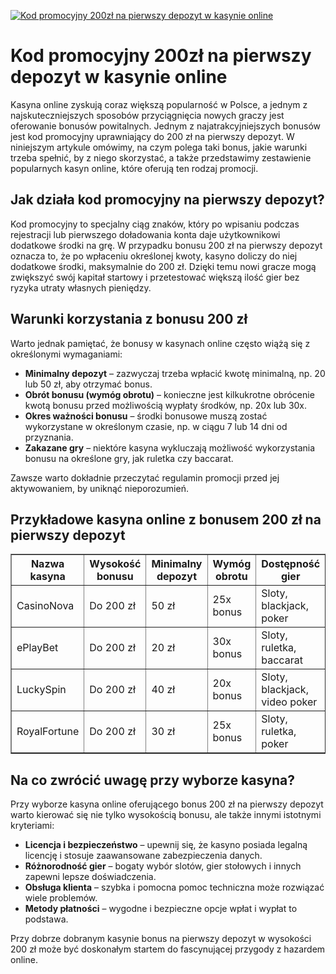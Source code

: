 [![Kod promocyjny 200zł na pierwszy depozyt w kasynie online](https://123-caf.pages.dev/gitsignup.png)](https://vrmoo.ru/Bt82HjjY)

<h1>Kod promocyjny 200zł na pierwszy depozyt w kasynie online</h1> <p>Kasyna online zyskują coraz większą popularność w Polsce, a jednym z najskuteczniejszych sposobów przyciągnięcia nowych graczy jest oferowanie bonusów powitalnych. Jednym z najatrakcyjniejszych bonusów jest kod promocyjny uprawniający do 200 zł na pierwszy depozyt. W niniejszym artykule omówimy, na czym polega taki bonus, jakie warunki trzeba spełnić, by z niego skorzystać, a także przedstawimy zestawienie popularnych kasyn online, które oferują ten rodzaj promocji.</p>  <h2>Jak działa kod promocyjny na pierwszy depozyt?</h2> <p>Kod promocyjny to specjalny ciąg znaków, który po wpisaniu podczas rejestracji lub pierwszego doładowania konta daje użytkownikowi dodatkowe środki na grę. W przypadku bonusu 200 zł na pierwszy depozyt oznacza to, że po wpłaceniu określonej kwoty, kasyno doliczy do niej dodatkowe środki, maksymalnie do 200 zł. Dzięki temu nowi gracze mogą zwiększyć swój kapitał startowy i przetestować większą ilość gier bez ryzyka utraty własnych pieniędzy.</p>  <h2>Warunki korzystania z bonusu 200 zł</h2> <p>Warto jednak pamiętać, że bonusy w kasynach online często wiążą się z określonymi wymaganiami:</p> <ul>   <li><strong>Minimalny depozyt</strong> – zazwyczaj trzeba wpłacić kwotę minimalną, np. 20 lub 50 zł, aby otrzymać bonus.</li>   <li><strong>Obrót bonusu (wymóg obrotu)</strong> – konieczne jest kilkukrotne obrócenie kwotą bonusu przed możliwością wypłaty środków, np. 20x lub 30x.</li>   <li><strong>Okres ważności bonusu</strong> – środki bonusowe muszą zostać wykorzystane w określonym czasie, np. w ciągu 7 lub 14 dni od przyznania.</li>   <li><strong>Zakazane gry</strong> – niektóre kasyna wykluczają możliwość wykorzystania bonusu na określone gry, jak ruletka czy baccarat.</li> </ul> <p>Zawsze warto dokładnie przeczytać regulamin promocji przed jej aktywowaniem, by uniknąć nieporozumień.</p>  <h2>Przykładowe kasyna online z bonusem 200 zł na pierwszy depozyt</h2> <table border="1" cellspacing="0" cellpadding="8">   <thead>     <tr>       <th>Nazwa kasyna</th>       <th>Wysokość bonusu</th>       <th>Minimalny depozyt</th>       <th>Wymóg obrotu</th>       <th>Dostępność gier</th>     </tr>   </thead>   <tbody>     <tr>       <td>CasinoNova</td>       <td>Do 200 zł</td>       <td>50 zł</td>       <td>25x bonus</td>       <td>Sloty, blackjack, poker</td>     </tr>     <tr>       <td>ePlayBet</td>       <td>Do 200 zł</td>       <td>20 zł</td>       <td>30x bonus</td>       <td>Sloty, ruletka, baccarat</td>     </tr>     <tr>       <td>LuckySpin</td>       <td>Do 200 zł</td>       <td>40 zł</td>       <td>20x bonus</td>       <td>Sloty, blackjack, video poker</td>     </tr>     <tr>       <td>RoyalFortune</td>       <td>Do 200 zł</td>       <td>30 zł</td>       <td>25x bonus</td>       <td>Sloty, ruletka, poker</td>     </tr>   </tbody> </table>  <h2>Na co zwrócić uwagę przy wyborze kasyna?</h2> <p>Przy wyborze kasyna online oferującego bonus 200 zł na pierwszy depozyt warto kierować się nie tylko wysokością bonusu, ale także innymi istotnymi kryteriami:</p> <ul>   <li><strong>Licencja i bezpieczeństwo</strong> – upewnij się, że kasyno posiada legalną licencję i stosuje zaawansowane zabezpieczenia danych.</li>   <li><strong>Różnorodność gier</strong> – bogaty wybór slotów, gier stołowych i innych zapewni lepsze doświadczenia.</li>   <li><strong>Obsługa klienta</strong> – szybka i pomocna pomoc techniczna może rozwiązać wiele problemów.</li>   <li><strong>Metody płatności</strong> – wygodne i bezpieczne opcje wpłat i wypłat to podstawa.</li> </ul> <p>Przy dobrze dobranym kasynie bonus na pierwszy depozyt w wysokości 200 zł może być doskonałym startem do fascynującej przygody z hazardem online.</p>